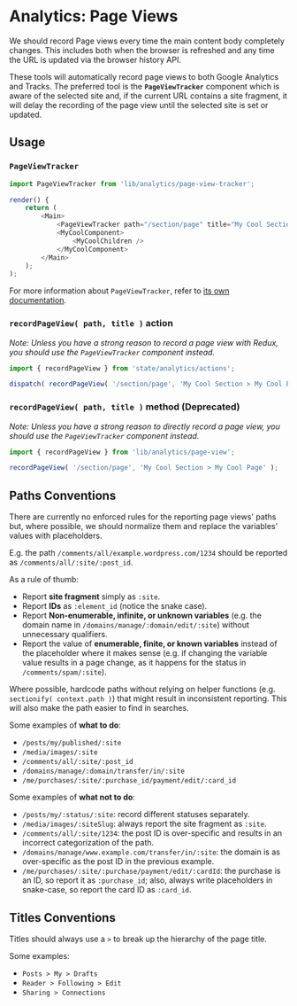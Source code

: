 Analytics: Page Views
=====================

We should record Page views every time the main content body completely changes. This includes both when the browser is refreshed and any time the URL is updated via the browser history API.

These tools will automatically record page views to both Google Analytics and Tracks. The preferred tool is the **`PageViewTracker`** component which is aware of the selected site and, if the current URL contains a site fragment, it will delay the recording of the page view until the selected site is set or updated.

## Usage

### `PageViewTracker`

```js
import PageViewTracker from 'lib/analytics/page-view-tracker';

render() {
	return (
		<Main>
			<PageViewTracker path="/section/page" title="My Cool Section > My Cool Page" />
			<MyCoolComponent>
				<MyCoolChildren />
			</MyCoolComponent>
		</Main>
	);
);
```

For more information about `PageViewTracker`, refer to [its own documentation](https://github.com/Automattic/wp-calypso/tree/HEAD/client/lib/analytics/page-view-tracker).

### `recordPageView( path, title )` action

_Note: Unless you have a strong reason to record a page view with Redux, you should use the `PageViewTracker` component instead._

```js
import { recordPageView } from 'state/analytics/actions';

dispatch( recordPageView( '/section/page', 'My Cool Section > My Cool Page' ) );
```

### `recordPageView( path, title )` method (Deprecated)

_Note: Unless you have a strong reason to directly record a page view, you should use the `PageViewTracker` component instead._

```js
import { recordPageView } from 'lib/analytics/page-view';

recordPageView( '/section/page', 'My Cool Section > My Cool Page' );
```

## Paths Conventions

There are currently no enforced rules for the reporting page views' paths but, where possible, we should normalize them and replace the variables' values with placeholders.

E.g. the path `/comments/all/example.wordpress.com/1234` should be reported as `/comments/all/:site/:post_id`.

As a rule of thumb:

- Report **site fragment** simply as `:site`.
- Report **IDs** as `:element_id` (notice the snake case).
- Report **Non-enumerable, infinite, or unknown variables** (e.g. the domain name in `/domains/manage/:domain/edit/:site`) without unnecessary qualifiers.
- Report the value of **enumerable, finite, or known variables** instead of the placeholder where it makes sense (e.g. if changing the variable value results in a page change, as it happens for the status in `/comments/spam/:site`).

Where possible, hardcode paths without relying on helper functions (e.g. `sectionify( context.path )`) that might result in inconsistent reporting. This will also make the path easier to find in searches.

Some examples of **what to do**:

- `/posts/my/published/:site`
- `/media/images/:site`
- `/comments/all/:site/:post_id`
- `/domains/manage/:domain/transfer/in/:site`
- `/me/purchases/:site/:purchase_id/payment/edit/:card_id`

Some examples of **what not to do**:

- `/posts/my/:status/:site`: record different statuses separately.
- `/media/images/:siteSlug`: always report the site fragment as `:site`.
- `/comments/all/:site/1234`: the post ID is over-specific and results in an incorrect categorization of the path.
- `/domains/manage/www.example.com/transfer/in/:site`: the domain is as over-specific as the post ID in the previous example.
- `/me/purchases/:site/:purchase/payment/edit/:cardId`: the purchase is an ID, so report it as `:purchase_id`; also, always write placeholders in snake-case, so report the card ID as `:card_id`.

## Titles Conventions

Titles should always use a `>` to break up the hierarchy of the page title.

Some examples:

- `Posts > My > Drafts`
- `Reader > Following > Edit`
- `Sharing > Connections`
